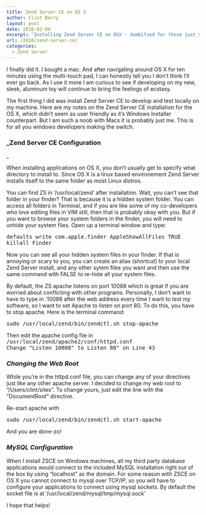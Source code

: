 ```yaml
---
title: Zend Server CE on OS X
author: Clint Berry
layout: post
date: 2010-02-09
excerpt: 'Installing Zend Server CE on OSX - dumbified for those just switching to Mac'
url: /2010/zend-server-ce/
categories:
  - Zend Server
---
```

I finally did it. I bought a mac. And after navigating around OS X for ten minutes using the multi-touch pad, I can honestly tell you I don&#8217;t think I&#8217;ll ever go back. As I use it more I am curious to see if developing on my new, sleek, aluminum toy will continue to bring the feelings of ecstasy.

The first thing I did was install Zend Server CE to develop and test locally on my machine. Here are my notes on the Zend Server CE installation for the OS X, which didn&#8217;t seem as user friendly as it&#8217;s Windows Installer counterpart. But I am such a noob with Macs it is probably just me. This is for all you windows developers making the switch.
  
<!--more-->

### _Zend Server CE Configuration
  
_ 

When installing applications on OS X, you don&#8217;t usually get to specify what directory to install to. Since OS X is a linux based environement Zend Server installs itself to the same folder as most Linux distros.

You can find ZS in &#8216;/usr/local/zend&#8217; after installation. Wait, you can&#8217;t see that folder in your finder? That is because it is a hidden system folder. You can access all folders in Terminal, and if you are like some of my co-developers who love editing files in VIM still, then that is probably okay with you. But if you want to browse your system folders in the finder, you will need to unhide your system files. Open up a terminal window and type:

<pre class="wp-code-highlight prettyprint">defaults write com.apple.finder AppleShowAllFiles TRUE
killall Finder</pre>

Now you can see all your hidden system files in your finder. If that is annoying or scary to you, you can create an alias (shortcut) to your local Zend Server install, and any other sytem files you want and then use the same command with FALSE to re-hide all your system files.

By default, the ZS apache listens on port 10088 which is great if you are worried about conflicting with other programs. Personally, I don&#8217;t want to have to type in :10088 after the web address every time I want to test my software, so I want to set Apache to listen on port 80. To do this, you have to stop apache. Here is the terminal command:

<tt>sudo /usr/local/zend/bin/zendctl.sh stop-apache</tt>

Then edit the apache config file in <tt>/usr/local/zend/apache2/conf/httpd.conf<br /> Change "Listen 10088" to Listen 80" on Line 43</tt>

### _Changing the Web Root_

While you&#8217;re in the httpd.conf file, you can change any of your directives just like any other apache server. I decided to change my web root to &#8220;/Users/clint/sites&#8221;. To change yours, just edit the line with the &#8220;DocumentRoot&#8221; directive.

Re-start apache with

<tt>sudo /usr/local/zend/bin/zendctl.sh start-apache</tt>

And you are done-zo!

### _MySQL Configuration_

When I install ZSCE on Windows machines, all my third party database applications would connect to the included MySQL installation right out of the box by using &#8220;localhost&#8221; as the domain. For some reason with ZSCE on OS X you cannot connect to mysql over TCP/IP, so you will have to configure your applications to connect using mysql sockets. By default the socket file is at &#8216;/usr/local/zend/mysql/tmp/mysql.sock&#8217;

I hope that helps!
